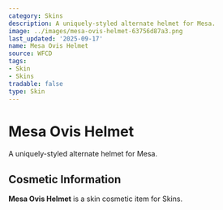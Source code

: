 ```yaml
---
category: Skins
description: A uniquely-styled alternate helmet for Mesa.
image: ../images/mesa-ovis-helmet-63756d87a3.png
last_updated: '2025-09-17'
name: Mesa Ovis Helmet
source: WFCD
tags:
- Skin
- Skins
tradable: false
type: Skin
---
```


# Mesa Ovis Helmet

A uniquely-styled alternate helmet for Mesa.

## Cosmetic Information

**Mesa Ovis Helmet** is a skin cosmetic item for Skins.

